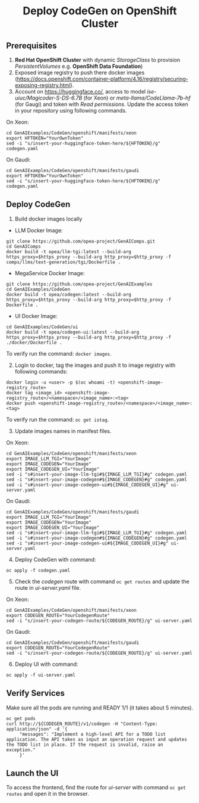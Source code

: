 <h1 align="center" id="title">Deploy CodeGen on OpenShift Cluster</h1>

## Prerequisites

1. **Red Hat OpenShift Cluster** with dynamic _StorageClass_ to provision _PersistentVolumes_ e.g. **OpenShift Data Foundation**)
2. Exposed image registry to push there docker images (https://docs.openshift.com/container-platform/4.16/registry/securing-exposing-registry.html).
3. Account on https://huggingface.co/, access to model _ise-uiuc/Magicoder-S-DS-6.7B_ (for Xeon) or _meta-llama/CodeLlama-7b-hf_ (for Gaugi) and token with _Read permissions_. Update the access token in your repository using following commands.

On Xeon:

```
cd GenAIExamples/CodeGen/openshift/manifests/xeon
export HFTOKEN="YourOwnToken"
sed -i "s/insert-your-huggingface-token-here/${HFTOKEN}/g" codegen.yaml
```

On Gaudi:

```
cd GenAIExamples/CodeGen/openshift/manifests/gaudi
export HFTOKEN="YourOwnToken"
sed -i "s/insert-your-huggingface-token-here/${HFTOKEN}/g" codegen.yaml
```

## Deploy CodeGen

1. Build docker images locally

- LLM Docker Image:

```
git clone https://github.com/opea-project/GenAIComps.git
cd GenAIComps
docker build -t opea/llm-tgi:latest --build-arg https_proxy=$https_proxy --build-arg http_proxy=$http_proxy -f comps/llms/text-generation/tgi/Dockerfile .
```

- MegaService Docker Image:

```
git clone https://github.com/opea-project/GenAIExamples
cd GenAIExamples/CodeGen
docker build -t opea/codegen:latest --build-arg https_proxy=$https_proxy --build-arg http_proxy=$http_proxy -f Dockerfile .
```

- UI Docker Image:

```
cd GenAIExamples/CodeGen/ui
docker build -t opea/codegen-ui:latest --build-arg https_proxy=$https_proxy --build-arg http_proxy=$http_proxy -f ./docker/Dockerfile .
```

To verify run the command: `docker images`.

2. Login to docker, tag the images and push it to image registry with following commands:

```
docker login -u <user> -p $(oc whoami -t) <openshift-image-registry_route>
docker tag <image_id> <openshift-image-registry_route>/<namespace>/<image_name>:<tag>
docker push <openshift-image-registry_route>/<namespace>/<image_name>:<tag>
```

To verify run the command: `oc get istag`.

3. Update images names in manifest files.

On Xeon:

```
cd GenAIExamples/CodeGen/openshift/manifests/xeon
export IMAGE_LLM_TGI="YourImage"
export IMAGE_CODEGEN="YourImage"
export IMAGE_CODEGEN_UI="YourImage"
sed -i "s#insert-your-image-llm-tgi#${IMAGE_LLM_TGI}#g" codegen.yaml
sed -i "s#insert-your-image-codegen#${IMAGE_CODEGEN}#g" codegen.yaml
sed -i "s#insert-your-image-codegen-ui#${IMAGE_CODEGEN_UI}#g" ui-server.yaml
```

On Gaudi:

```
cd GenAIExamples/CodeGen/openshift/manifests/gaudi
export IMAGE_LLM_TGI="YourImage"
export IMAGE_CODEGEN="YourImage"
export IMAGE_CODEGEN_UI="YourImage"
sed -i "s#insert-your-image-llm-tgi#${IMAGE_LLM_TGI}#g" codegen.yaml
sed -i "s#insert-your-image-codegen#${IMAGE_CODEGEN}#g" codegen.yaml
sed -i "s#insert-your-image-codegen-ui#${IMAGE_CODEGEN_UI}#g" ui-server.yaml
```

4. Deploy CodeGen with command:

```
oc apply -f codegen.yaml
```

5. Check the _codegen_ route with command `oc get routes` and update the route in _ui-server.yaml_ file.

On Xeon:

```
cd GenAIExamples/CodeGen/openshift/manifests/xeon
export CODEGEN_ROUTE="YourCodegenRoute"
sed -i "s/insert-your-codegen-route/${CODEGEN_ROUTE}/g" ui-server.yaml
```

On Gaudi:

```
cd GenAIExamples/CodeGen/openshift/manifests/gaudi
export CODEGEN_ROUTE="YourCodegenRoute"
sed -i "s/insert-your-codegen-route/${CODEGEN_ROUTE}/g" ui-server.yaml
```

6. Deploy UI with command:

```
oc apply -f ui-server.yaml
```

## Verify Services

Make sure all the pods are running and READY 1/1 (it takes about 5 minutes).

```
oc get pods
curl http://${CODEGEN_ROUTE}/v1/codegen -H "Content-Type: application/json" -d '{
     "messages": "Implement a high-level API for a TODO list application. The API takes as input an operation request and updates the TODO list in place. If the request is invalid, raise an exception."
     }'
```

## Launch the UI

To access the frontend, find the route for _ui-server_ with command `oc get routes` and open it in the browser.
